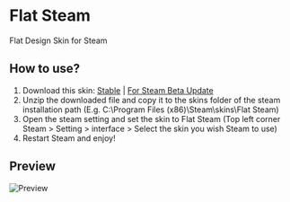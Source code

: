 # Flat Steam
Flat Design Skin for Steam

## How to use?
1. Download this skin: [Stable](https://github.com/raylee930/flat-steam/archive/master.zip) | [For Steam Beta Update](https://github.com/raylee930/flat-steam/archive/beta.zip)
2. Unzip the downloaded file and copy it to the skins folder of the steam installation path (E.g. C:\Program Files (x86)\Steam\skins\Flat Steam)
3. Open the steam setting and set the skin to Flat Steam (Top left corner Steam > Setting > interface > Select the skin you wish Steam to use)
4. Restart Steam and enjoy!

## Preview
![Preview](https://raylee930.pw/flat-steam/img/portfolio/preview.png)
